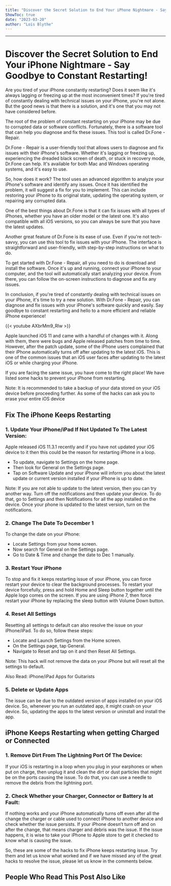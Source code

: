 ```yaml
---
title: "Discover the Secret Solution to End Your iPhone Nightmare - Say Goodbye to Constant Restarting!"
ShowToc: true 
date: "2023-03-20"
author: "Lois Blythe"
---
```

*****
# Discover the Secret Solution to End Your iPhone Nightmare - Say Goodbye to Constant Restarting!

Are you tired of your iPhone constantly restarting? Does it seem like it's always lagging or freezing up at the most inconvenient times? If you're tired of constantly dealing with technical issues on your iPhone, you're not alone. But the good news is that there is a solution, and it's one that you may not have considered before.

The root of the problem of constant restarting on your iPhone may be due to corrupted data or software conflicts. Fortunately, there is a software tool that can help you diagnose and fix these issues. This tool is called Dr.Fone - Repair.

Dr.Fone - Repair is a user-friendly tool that allows users to diagnose and fix issues with their iPhone's software. Whether it's lagging or freezing up, experiencing the dreaded black screen of death, or stuck in recovery mode, Dr.Fone can help. It's available for both Mac and Windows operating systems, and it's easy to use.

So, how does it work? The tool uses an advanced algorithm to analyze your iPhone's software and identify any issues. Once it has identified the problem, it will suggest a fix for you to implement. This can include restoring your iPhone to its original state, updating the operating system, or repairing any corrupted data.

One of the best things about Dr.Fone is that it can fix issues with all types of iPhones, whether you have an older model or the latest one. It's also compatible with all iOS versions, so you can always be sure that you have the latest updates.

Another great feature of Dr.Fone is its ease of use. Even if you're not tech-savvy, you can use this tool to fix issues with your iPhone. The interface is straightforward and user-friendly, with step-by-step instructions on what to do.

To get started with Dr.Fone - Repair, all you need to do is download and install the software. Once it's up and running, connect your iPhone to your computer, and the tool will automatically start analyzing your device. From there, you can follow the on-screen instructions to diagnose and fix any issues.

In conclusion, if you're tired of constantly dealing with technical issues on your iPhone, it's time to try a new solution. With Dr.Fone - Repair, you can diagnose and fix issues with your iPhone's software quickly and easily. Say goodbye to constant restarting and hello to a more efficient and reliable iPhone experience!

{{< youtube AXbrMm9_Rlw >}} 



Apple launched iOS 11 and came with a handful of changes with it. Along with them, there were bugs and Apple released patches from time to time. However, after the patch update, some of the iPhone users complained that their iPhone automatically turns off after updating to the latest iOS. This is one of the common issues that an iOS user faces after updating to the latest iOS or while charging your iPhone.
 
If you are facing the same issue, you have come to the right place! We have listed some hacks to prevent your iPhone from restarting.
 
Note: It is recommended to take a backup of your data stored on your iOS device before proceeding further. As some of the hacks can ask you to erase your entire iOS device
 
## Fix The iPhone Keeps Restarting
 
### 1. Update Your iPhone/iPad If Not Updated To The Latest Version:
 
Apple released iOS 11.3.1 recently and if you have not updated your iOS device to it then this could be the reason for restarting iPhone in a loop.
 
- To update, navigate to Settings on the home page.
 - Then look for General on the Settings page.
 - Tap on Software Update and your iPhone will inform you about the latest update or current version installed if your iPhone is up to date.

 
Note: If you are not able to update to the latest version, then you can try another way. Turn off the notifications and then update your device. To do that, go to Settings and then Notifications for all the app installed on the device. Once your phone is updated to the latest version, turn on the notifications.
 

 
### 2. Change The Date To December 1
 
To change the date on your iPhone:
 
- Locate Settings from your home screen.
 - Now search for General on the Settings page.
 - Go to Date & Time and change the date to Dec 1 manually.

 
### 3. Restart Your iPhone
 
To stop and fix it keeps restarting issue of your iPhone, you can force restart your device to clear the background processes. To restart your device forcefully, press and hold Home and Sleep button together until the Apple logo comes on the screen. If you are using iPhone 7, then force restart your iPhone by replacing the sleep button with Volume Down button.
 
### 4. Reset All Settings
 
Resetting all settings to default can also resolve the issue on your iPhone/iPad. To do so, follow these steps:
 
- Locate and Launch Settings from the Home screen.
 - On the Settings page, tap General.
 - Navigate to Reset and tap on it and then Reset All Settings.

 
Note: This hack will not remove the data on your iPhone but will reset all the settings to default.
 
Also Read: iPhone/iPad Apps for Guitarists
 
### 5. Delete or Update Apps
 
The issue can be due to the outdated version of apps installed on your iOS device. So, whenever you run an outdated app, it might crash on your device. So, updating the apps to the latest version or uninstall and install the app.
 
## iPhone Keeps Restarting when getting Charged or Connected
 
### 1. Remove Dirt From The Lightning Port Of The Device:
 
If your iOS is restarting in a loop when you plug in your earphones or when put on charge, then unplug it and clean the dirt or dust particles that might be on the ports causing the issue. To do that, you can use a needle to remove the debris from the lightning port.
 
### 2. Check Whether your Charger, Connector or Battery Is at Fault:
 
If nothing works and your iPhone automatically turns off even after all the change the charger or cable used to connect iPhone to another device and check whether the issue persists. If your iPhone doesn’t turn off and on after the change, that means charger and debris was the issue. If the issue happens, it is wise to take your iPhone to Apple store to get it checked to know what is causing the issue.
 
So, these are some of the hacks to fix iPhone keeps restarting issue. Try them and let us know what worked and if we have missed any of the great hacks to resolve the issue, please let us know in the comments below.
 
##  People Who Read This Post Also Like 



